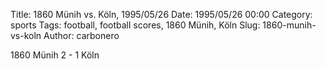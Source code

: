 Title: 1860 Münih vs. Köln, 1995/05/26
Date: 1995/05/26 00:00
Category: sports
Tags: football, football scores, 1860 Münih, Köln
Slug: 1860-munih-vs-koln
Author: carbonero


1860 Münih 2 - 1 Köln

